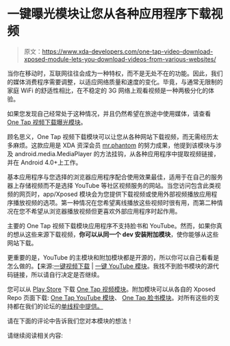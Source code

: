 # 一键曝光模块让您从各种应用程序下载视频

> 原文：<https://www.xda-developers.com/one-tap-video-download-xposed-module-lets-you-download-videos-from-various-websites/>

当你在移动时，互联网往往会成为一种特权，而不是无处不在的功能。因此，我们的媒体消费程序需要调整，以适应网络质量和速度的变化。毕竟，与通常无限制的家庭 WiFi 的舒适性相比，在不稳定的 3G 网络上观看视频是一种两极分化的体验。

如果您发现自己经常处于这种情况，并且仍然希望在旅途中使用媒体，请查看 [One Tap 视频下载曝光模块](http://forum.xda-developers.com/xposed/modules/mod-one-tap-video-download-t3309452)。

顾名思义，One Tap 视频下载模块可以让您从各种网站下载视频，而无需经历太多麻烦。这款应用是 XDA 资深会员 [mr.phantom](http://forum.xda-developers.com/member.php?u=4900001) 的努力成果，他提到该模块与涉及 android.media.MediaPlayer 的方法挂钩，从各种应用程序中提取视频链接，并在 Android 4.0+上工作。

基本应用程序与您选择的浏览器应用程序配合使用效果最佳，适用于在自己的服务器上存储视频而不是选择 YouTube 等社区视频服务的网站。当您访问包含此类视频的网页时，app/Xposed 模块会为您提供下载视频或使用外部视频播放应用程序播放视频的选项。第一种情况在您希望离线播放这些视频时很有用，而第二种情况在您不希望从浏览器播放视频但更喜欢外部应用程序时起作用。

主要的 One Tap 视频下载模块应用程序不支持脸书和 YouTube。然而，如果你真的想从这些来源下载视频，**你可以从同一个 dev 安装附加模块**，使你能够从这些网站下载。

更重要的是，YouTube 的主模块和附加模块都是开源的，所以你可以自己看看是怎么做的。【来源:[一键视频下载](https://github.com/Ashish-Bansal/OneTapVideoDownload) | [一键 YouTube 模块](https://github.com/Ashish-Bansal/OneTapYoutubeModule)。我找不到脸书模块的源代码链接，所以请自行决定是否继续。

您可以从 [Play Store](https://play.google.com/store/apps/details?id=com.phantom.onetapvideodownload) 下载 [One Tap 视频模块](http://forum.xda-developers.com/xposed/modules/mod-one-tap-video-download-t3309452)。附加模块可以从各自的 Xposed Repo 页面下载: [One Tap YouTube 模块](http://repo.xposed.info/module/com.phantom.onetapyoutubemodule)、 [One Tap 脸书模块](http://repo.xposed.info/module/com.phantom.onetapfacebookmodule)。对所有这些的支持都在我们的论坛的[单线程中提供。](http://forum.xda-developers.com/xposed/modules/mod-one-tap-video-download-t3309452)

请在下面的评论中告诉我们您对本模块的想法！

请继续阅读相关内容: